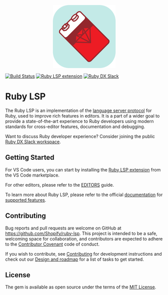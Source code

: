 <p align="center">
  <img alt="Ruby LSP logo" width="200" src="vscode/icon.png" />
</p>

[![Build Status](https://github.com/Shopify/ruby-lsp/workflows/CI/badge.svg)](https://github.com/Shopify/ruby-lsp/actions/workflows/ci.yml)
[![Ruby LSP extension](https://img.shields.io/badge/VS%20Code-Ruby%20LSP-success?logo=visual-studio-code)](https://marketplace.visualstudio.com/items?itemName=Shopify.ruby-lsp)
[![Ruby DX Slack](https://img.shields.io/badge/Slack-Ruby%20DX-success?logo=slack)](https://join.slack.com/t/ruby-dx/shared_invite/zt-2c8zjlir6-uUDJl8oIwcen_FS_aA~b6Q)

# Ruby LSP

The Ruby LSP is an implementation of the [language server protocol](https://microsoft.github.io/language-server-protocol/)
for Ruby, used to improve rich features in editors. It is a part of a wider goal to provide a state-of-the-art
experience to Ruby developers using modern standards for cross-editor features, documentation and debugging.

Want to discuss Ruby developer experience? Consider joining the public
[Ruby DX Slack workspace](https://join.slack.com/t/ruby-dx/shared_invite/zt-2c8zjlir6-uUDJl8oIwcen_FS_aA~b6Q).

## Getting Started

For VS Code users, you can start by installing the [Ruby LSP extension](https://marketplace.visualstudio.com/items?itemName=Shopify.ruby-lsp) from the VS Code marketplace.

For other editors, please refer to the [EDITORS](https://shopify.github.io/ruby-lsp/editors.html) guide.

To learn more about Ruby LSP, please refer to the official [documentation](https://shopify.github.io/ruby-lsp) for [supported features](https://shopify.github.io/ruby-lsp#features).

## Contributing

Bug reports and pull requests are welcome on GitHub at https://github.com/Shopify/ruby-lsp.  This project is intended to
be a safe, welcoming space for collaboration, and contributors are expected to adhere to the [Contributor
Covenant](CODE_OF_CONDUCT.md) code of conduct.

If you wish to contribute, see [Contributing](https://shopify.github.io/ruby-lsp/contributing.html) for development instructions and check out our
[Design and roadmap](https://shopify.github.io/ruby-lsp/design-and-roadmap.html) for a list of tasks to get started.

## License

The gem is available as open source under the terms of the [MIT License](LICENSE.txt).
